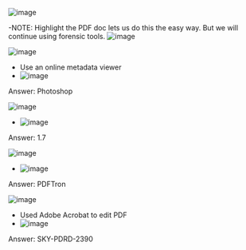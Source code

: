 ![image](https://github.com/user-attachments/assets/160dbc12-b1a1-44be-9876-56b002a78f67)

-NOTE: Highlight the PDF doc lets us do this the easy way. But we will continue using forensic tools.
![image](https://github.com/user-attachments/assets/58963b1d-573a-4c12-8814-409d5ce6cb55)


![image](https://github.com/user-attachments/assets/06625cb3-e8f1-4852-be1f-16bc2f7ded08)
- Use an online metadata viewer
- ![image](https://github.com/user-attachments/assets/0bb0b554-18bf-446d-87af-4b62973fbdd0)

Answer: Photoshop

![image](https://github.com/user-attachments/assets/9ce4075f-d712-438f-8c1c-6c35760ac2f3)
- ![image](https://github.com/user-attachments/assets/41f14322-4eb1-496d-b7bf-6a689a60b826)

Answer: 1.7

![image](https://github.com/user-attachments/assets/c983bf2c-9ec9-4be3-8ee5-58f60dd60217)
- ![image](https://github.com/user-attachments/assets/163d61bd-5f28-47f7-b8a7-f510be15efc6)

Answer: PDFTron

![image](https://github.com/user-attachments/assets/a425c25d-1476-4184-b746-c4a3cba90c89)
- Used Adobe Acrobat to edit PDF
- ![image](https://github.com/user-attachments/assets/ebd1e52b-6754-4503-97ac-9eb51a52165a)

Answer: SKY-PDRD-2390

